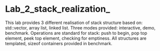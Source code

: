 # Lab_2_stack_realization_
This lab provides 3 different realisation of stack structure based on: std::vector, array list, linked list. Three modes provided: interactive, demo, benchmark.
Operations are standard for stack: push to begin, pop top element, peek top element, checking for emptiness.
All structures are templated, sizeof containers provided in benchmark.
